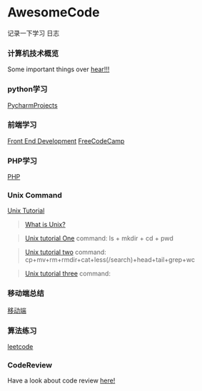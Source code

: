 # AwesomeCode
记录一下学习 日志

### 计算机技术概览

Some important things over [hear!!!](http://matt.might.net/articles/what-cs-majors-should-know/)

### python学习 

[PycharmProjects](https://github.com/FLYKingdom/MyCode/tree/master/PycharmProjects)

### 前端学习

[Front End Development](https://github.com/FLYKingdom/MyCode/tree/master/Front%20End%20Development)
[FreeCodeCamp](https://www.freecodecamp.cn/home)

### PHP学习

[PHP](https://github.com/FLYKingdom/MyCode/tree/master/PHP)

### Unix Command

  [Unix Tutorial](http://www.ee.surrey.ac.uk/Teaching/Unix/)
  
  > [What is Unix?](http://www.ee.surrey.ac.uk/Teaching/Unix/unixintro.html)
  
  > [Unix tutorial One](http://www.ee.surrey.ac.uk/Teaching/Unix/unix1.html) command: ls + mkdir + cd + pwd
  
  > [Unix tutorial two](http://www.ee.surrey.ac.uk/Teaching/Unix/unix2.html) command: cp+mv+rm+rmdir+cat+less(/search)+head+tail+grep+wc
  
  > [Unix tutorial three](http://www.ee.surrey.ac.uk/Teaching/Unix/unix3.html) command: 

### 移动端总结

[移动端](https://github.com/FLYKingdom/MyCode/tree/master/%E7%A7%BB%E5%8A%A8%E7%AB%AF)

### 算法练习 

[leetcode](https://leetcode-cn.com/problemset/all/)

### CodeReview

Have a look about code review [here!](https://thenewstack.io/linkedin-code-review/)

